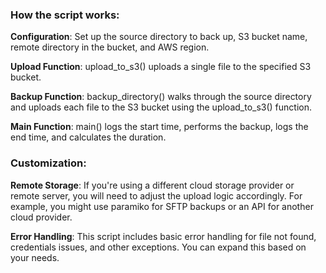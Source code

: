 ### How the script works:

**Configuration**: Set up the source directory to back up, S3 bucket name, remote directory in the bucket, and AWS region.

**Upload Function**: upload_to_s3() uploads a single file to the specified S3 bucket.

**Backup Function**: backup_directory() walks through the source directory and uploads each file to the S3 bucket using the upload_to_s3() function.

**Main Function**: main() logs the start time, performs the backup, logs the end time, and calculates the duration.

### Customization:

**Remote Storage**: If you're using a different cloud storage provider or remote server, you will need to adjust the upload logic accordingly. For example, you might use paramiko for SFTP backups or an API for another cloud provider.

**Error Handling**: This script includes basic error handling for file not found, credentials issues, and other exceptions. You can expand this based on your needs.
